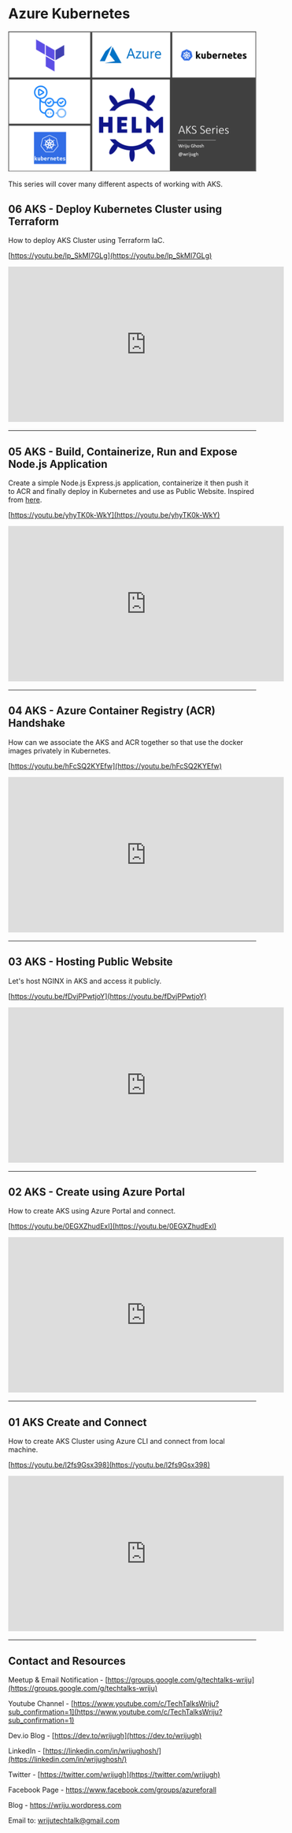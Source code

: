 # Azure Kubernetes

![AKS](./images/AKS-Series-Banner.png)

This series will cover many different aspects of working with AKS.

## 06 AKS - Deploy Kubernetes Cluster using Terraform

How to deploy AKS Cluster using Terraform IaC.

[https://youtu.be/lp_SkMI7GLg](https://youtu.be/lp_SkMI7GLg)

<iframe width="560" height="315" src="https://www.youtube.com/embed/lp_SkMI7GLg" title="YouTube video player" frameborder="0" allow="accelerometer; autoplay; clipboard-write; encrypted-media; gyroscope; picture-in-picture" allowfullscreen></iframe>

---

## 05 AKS - Build, Containerize, Run and Expose Node.js Application

Create a simple Node.js Express.js application, containerize it then push it to ACR and finally deploy in Kubernetes and use as Public Website. Inspired from [here](https://nodejs.org/en/docs/guides/nodejs-docker-webapp/).

[https://youtu.be/yhyTK0k-WkY](https://youtu.be/yhyTK0k-WkY)

<iframe width="560" height="315" src="https://www.youtube.com/embed/yhyTK0k-WkY" title="YouTube video player" frameborder="0" allow="accelerometer; autoplay; clipboard-write; encrypted-media; gyroscope; picture-in-picture" allowfullscreen></iframe>

---

## 04 AKS - Azure Container Registry (ACR) Handshake

How can we associate the AKS and ACR together so that use the docker images privately in Kubernetes.

[https://youtu.be/hFcSQ2KYEfw](https://youtu.be/hFcSQ2KYEfw)

<iframe width="560" height="315" src="https://www.youtube.com/embed/hFcSQ2KYEfw" title="YouTube video player" frameborder="0" allow="accelerometer; autoplay; clipboard-write; encrypted-media; gyroscope; picture-in-picture" allowfullscreen></iframe>

---

## 03 AKS - Hosting Public Website

Let's host NGINX in AKS and access it publicly.

[https://youtu.be/fDvjPPwtjoY](https://youtu.be/fDvjPPwtjoY)

<iframe width="560" height="315" src="https://www.youtube.com/embed/fDvjPPwtjoY" title="YouTube video player" frameborder="0" allow="accelerometer; autoplay; clipboard-write; encrypted-media; gyroscope; picture-in-picture" allowfullscreen></iframe>

---

## 02 AKS - Create using Azure Portal

How to create AKS using Azure Portal and connect.

[https://youtu.be/0EGXZhudExI](https://youtu.be/0EGXZhudExI)

<iframe width="560" height="315" src="https://www.youtube.com/embed/0EGXZhudExI" title="YouTube video player" frameborder="0" allow="accelerometer; autoplay; clipboard-write; encrypted-media; gyroscope; picture-in-picture" allowfullscreen></iframe>

---

## 01 AKS Create and Connect

How to create AKS Cluster using Azure CLI and connect from local machine.

[https://youtu.be/l2fs9Gsx398](https://youtu.be/l2fs9Gsx398)

<iframe width="560" height="315" src="https://www.youtube.com/embed/l2fs9Gsx398" title="YouTube video player" frameborder="0" allow="accelerometer; autoplay; clipboard-write; encrypted-media; gyroscope; picture-in-picture" allowfullscreen></iframe>

---

## Contact and Resources

Meetup & Email Notification - [https://groups.google.com/g/techtalks-wriju](https://groups.google.com/g/techtalks-wriju)

Youtube Channel - [https://www.youtube.com/c/TechTalksWriju?sub_confirmation=1](https://www.youtube.com/c/TechTalksWriju?sub_confirmation=1)

Dev.io Blog - [https://dev.to/wrijugh](https://dev.to/wrijugh)

LinkedIn - [https://linkedin.com/in/wrijughosh/](https://linkedin.com/in/wrijughosh/)

Twitter - [https://twitter.com/wrijugh](https://twitter.com/wrijugh)

Facebook Page - https://www.facebook.com/groups/azureforall

Blog - https://wriju.wordpress.com

Email to: wrijutechtalk@gmail.com
